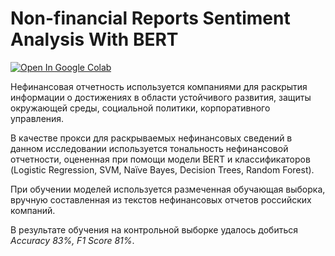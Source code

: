 # Non-financial Reports Sentiment Analysis With BERT
[![Open In Google Colab](https://colab.research.google.com/assets/colab-badge.svg)](https://colab.research.google.com/drive/1wgpN7A_FyxO9hBz0wxPthvP9jTrnsseq?usp=sharing)

Нефинансовая отчетность используется компаниями для раскрытия информации о достижениях в области устойчивого развития, защиты окружающей среды, социальной политики, корпоративного управления.

В качестве прокси для раскрываемых нефинансовых сведений в данном исследовании используется тональность нефинансовой отчетности, оцененная при помощи модели BERT и классификаторов (Logistic Regression, SVM, Naïve Bayes, Decision Trees, Random Forest). 

При обучении моделей используется размеченная обучающая выборка, вручную составленная из текстов нефинансовых отчетов российских компаний.

В результате обучения на контрольной выборке удалось добиться *Accuracy 83%, F1 Score 81%*.  
